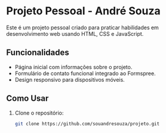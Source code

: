 # Projeto Pessoal - André Souza

Este é um projeto pessoal criado para praticar habilidades em desenvolvimento web usando HTML, CSS e JavaScript.

## Funcionalidades

- Página inicial com informações sobre o projeto.
- Formulário de contato funcional integrado ao Formspree.
- Design responsivo para dispositivos móveis.

## Como Usar

1. Clone o repositório:
   ```bash
   git clone https://github.com/souandresouza/projeto.git
